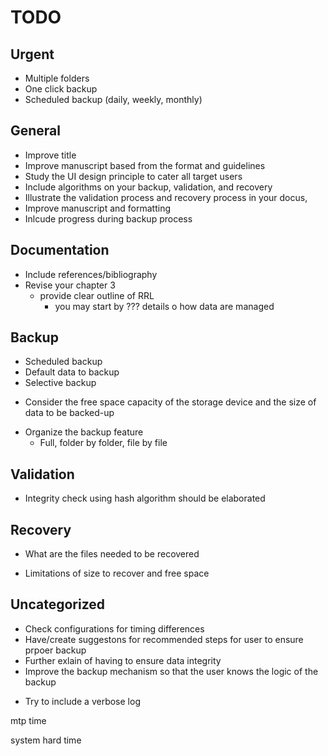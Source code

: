# TODO
## Urgent
- Multiple folders
- One click backup
- Scheduled backup (daily, weekly, monthly)

## General
- Improve title
- Improve manuscript based from the format and guidelines
- Study the UI design principle to cater all target users
- Include algorithms on your backup, validation, and recovery
- Illustrate the validation process and recovery process in your docus,
- Improve manuscript and formatting
- Inlcude progress during backup process

## Documentation
- Include references/bibliography
- Revise your chapter 3
    - provide clear outline of RRL
        - you may start by ??? details o how data are managed

## Backup
- Scheduled backup
- Default data to backup
- Selective backup
+ Consider the free space capacity of the storage device and the size of data to be backed-up
- Organize the backup feature
    - Full, folder by folder, file by file

## Validation
- Integrity check using hash algorithm should be elaborated

## Recovery
- What are the files needed to be recovered
+ Limitations of size to recover and free space

## Uncategorized
- Check configurations for timing differences
- Have/create suggestons for recommended steps for user to ensure prpoer backup
- Further exlain of having to ensure data integrity
- Improve the backup mechanism so that the user knows the logic of the backup
+ Try to include a verbose log



mtp time

system hard time

